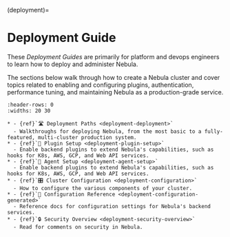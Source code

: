 (deployment)=

# Deployment Guide

These *Deployment Guides* are primarily for platform and devops engineers to learn how to deploy and administer Nebula.

The sections below walk through how to create a Nebula cluster and cover topics related to enabling and configuring
plugins, authentication, performance tuning, and maintaining Nebula as a production-grade service.

```{list-table}
:header-rows: 0
:widths: 20 30

* - {ref}`🛣 Deployment Paths <deployment-deployment>`
  - Walkthroughs for deploying Nebula, from the most basic to a fully-featured, multi-cluster production system.
* - {ref}`🔌 Plugin Setup <deployment-plugin-setup>`
  - Enable backend plugins to extend Nebula's capabilities, such as hooks for K8s, AWS, GCP, and Web API services.
* - {ref}`🤖 Agent Setup <deployment-agent-setup>`
  - Enable backend plugins to extend Nebula's capabilities, such as hooks for K8s, AWS, GCP, and Web API services.
* - {ref}`🎛 Cluster Configuration <deployment-configuration>`
  - How to configure the various components of your cluster.
* - {ref}`📖 Configuration Reference <deployment-configuration-generated>`
  - Reference docs for configuration settings for Nebula's backend services.
* - {ref}`🔒 Security Overview <deployment-security-overview>`
  - Read for comments on security in Nebula.
```
